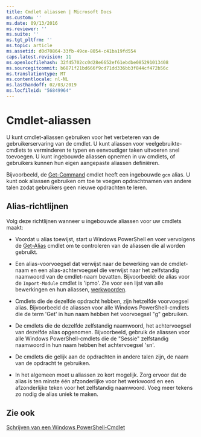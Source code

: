 ```yaml
---
title: Cmdlet aliassen | Microsoft Docs
ms.custom: ''
ms.date: 09/13/2016
ms.reviewer: ''
ms.suite: ''
ms.tgt_pltfrm: ''
ms.topic: article
ms.assetid: d0d70864-33fb-49ce-8054-c41ba19fd554
caps.latest.revision: 11
ms.openlocfilehash: 32f45702cc0d28e6652ef61ebdbe085291013408
ms.sourcegitcommit: b6871f21bd666f9cd71dd336bb3f844cf472b56c
ms.translationtype: MT
ms.contentlocale: nl-NL
ms.lasthandoff: 02/03/2019
ms.locfileid: "56849964"
---
```

# <a name="cmdlet-aliases"></a>Cmdlet-aliassen

U kunt cmdlet-aliassen gebruiken voor het verbeteren van de gebruikerservaring van de cmdlet. U kunt aliassen voor veelgebruikte-cmdlets te verminderen te typen en eenvoudiger taken uitvoeren snel toevoegen. U kunt ingebouwde aliassen opnemen in uw cmdlets, of gebruikers kunnen hun eigen aangepaste aliassen definiëren.

Bijvoorbeeld, de [Get-Command](/powershell/module/microsoft.powershell.core/get-command) cmdlet heeft een ingebouwde `gcm` alias. U kunt ook aliassen gebruiken om toe te voegen opdrachtnamen van andere talen zodat gebruikers geen nieuwe opdrachten te leren.

## <a name="alias-guidelines"></a>Alias-richtlijnen

Volg deze richtlijnen wanneer u ingebouwde aliassen voor uw cmdlets maakt:

- Voordat u alias toewijst, start u Windows PowerShell en voer vervolgens de [Get-Alias](/powershell/module/Microsoft.PowerShell.Utility/Get-Alias) cmdlet om te controleren van de aliassen die al worden gebruikt.

- Een alias-voorvoegsel dat verwijst naar de bewerking van de cmdlet-naam en een alias-achtervoegsel die verwijst naar het zelfstandig naamwoord van de cmdlet-naam bevatten. Bijvoorbeeld: de alias voor de `Import-Module` cmdlet is 'ipmo'. Zie voor een lijst van alle bewerkingen en hun aliassen, [werkwoorden](./approved-verbs-for-windows-powershell-commands.md).

- Cmdlets die de dezelfde opdracht hebben, zijn hetzelfde voorvoegsel alias. Bijvoorbeeld de aliassen voor alle Windows PowerShell-cmdlets die de term 'Get' in hun naam hebben het voorvoegsel "g" gebruiken.

- De cmdlets die de dezelfde zelfstandig naamwoord, het achtervoegsel van dezelfde alias opgenomen. Bijvoorbeeld, gebruik de aliassen voor alle Windows PowerShell-cmdlets die de "Sessie" zelfstandig naamwoord in hun naam hebben het achtervoegsel 'sn'.

- De cmdlets die gelijk aan de opdrachten in andere talen zijn, de naam van de opdracht te gebruiken.

- In het algemeen moet u aliassen zo kort mogelijk. Zorg ervoor dat de alias is ten minste één afzonderlijke voor het werkwoord en een afzonderlijke teken voor het zelfstandig naamwoord. Voeg meer tekens zo nodig de alias uniek te maken.

## <a name="see-also"></a>Zie ook

[Schrijven van een Windows PowerShell-Cmdlet](./writing-a-windows-powershell-cmdlet.md)
